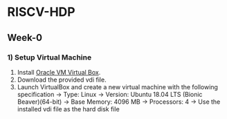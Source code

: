 # RISCV-HDP
## Week-0
### 1) Setup Virtual Machine
1. Install [Oracle VM Virtual Box](https://www.virtualbox.org/wiki/Downloads).
2. Download the provided vdi file.
3. Launch VirtualBox and create a new virtual machine with the following specification
-> Type: Linux -> Version: Ubuntu 18.04 LTS (Bionic Beaver)(64-bit) -> Base Memory: 4096 MB -> Processors: 4 -> Use the installed vdi file as the hard disk file
